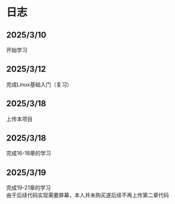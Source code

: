 日志  
====

## 2025/3/10  
开始学习  
## 2025/3/12  
完成Linux基础入门（复习）  
## 2025/3/18  
上传本项目  
## 2025/3/18
完成16-18章的学习
## 2025/3/19 
完成19-21章的学习  
由于后续代码实现需要屏幕，本人并未购买遂后续不再上传第二章代码
